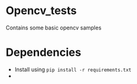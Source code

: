 # Opencv_tests

Contains some basic opencv samples

# Dependencies
- Install using `pip install -r requirements.txt`
- 